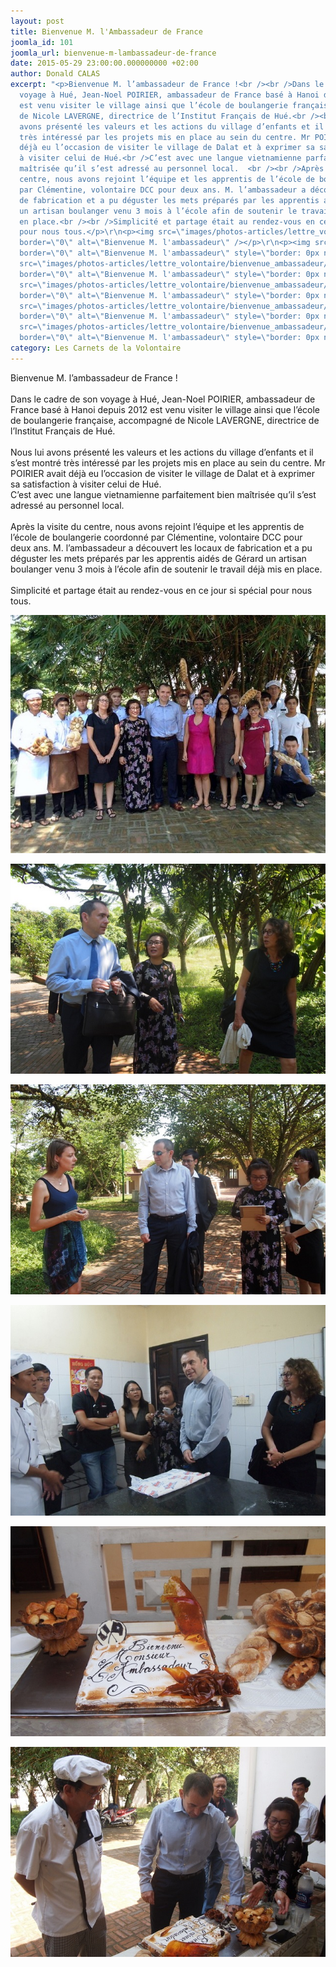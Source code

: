 ```yaml
---
layout: post
title: Bienvenue M. l'Ambassadeur de France
joomla_id: 101
joomla_url: bienvenue-m-lambassadeur-de-france
date: 2015-05-29 23:00:00.000000000 +02:00
author: Donald CALAS
excerpt: "<p>Bienvenue M. l’ambassadeur de France !<br /><br />Dans le cadre de son
  voyage à Hué, Jean-Noel POIRIER, ambassadeur de France basé à Hanoi depuis 2012
  est venu visiter le village ainsi que l’école de boulangerie française, accompagné
  de Nicole LAVERGNE, directrice de l’Institut Français de Hué.<br /><br />Nous lui
  avons présenté les valeurs et les actions du village d’enfants et il s’est montré
  très intéressé par les projets mis en place au sein du centre. Mr POIRIER avait
  déjà eu l’occasion de visiter le village de Dalat et à exprimer sa satisfaction
  à visiter celui de Hué.<br />C’est avec une langue vietnamienne parfaitement bien
  maîtrisée qu’il s’est adressé au personnel local.  <br /><br />Après la visite du
  centre, nous avons rejoint l’équipe et les apprentis de l’école de boulangerie coordonné
  par Clémentine, volontaire DCC pour deux ans. M. l’ambassadeur a découvert les locaux
  de fabrication et a pu déguster les mets préparés par les apprentis aidés de Gérard
  un artisan boulanger venu 3 mois à l’école afin de soutenir le travail déjà mis
  en place.<br /><br />Simplicité et partage était au rendez-vous en ce jour si spécial
  pour nous tous.</p>\r\n<p><img src=\"images/photos-articles/lettre_volontaire/bienvenue_ambassadeur/bienvenue_ambassadeur1.jpg\"
  border=\"0\" alt=\"Bienvenue M. l'ambassadeur\" /></p>\r\n<p><img src=\"images/photos-articles/lettre_volontaire/bienvenue_ambassadeur/bienvenue_ambassadeur2.jpg\"
  border=\"0\" alt=\"Bienvenue M. l'ambassadeur\" style=\"border: 0px none;\" /></p>\r\n<p><img
  src=\"images/photos-articles/lettre_volontaire/bienvenue_ambassadeur/bienvenue_ambassadeur3.jpg\"
  border=\"0\" alt=\"Bienvenue M. l'ambassadeur\" style=\"border: 0px none;\" /></p>\r\n<p><img
  src=\"images/photos-articles/lettre_volontaire/bienvenue_ambassadeur/bienvenue_ambassadeur4.jpg\"
  border=\"0\" alt=\"Bienvenue M. l'ambassadeur\" style=\"border: 0px none;\" /></p>\r\n\r\n<p><img
  src=\"images/photos-articles/lettre_volontaire/bienvenue_ambassadeur/bienvenue_ambassadeur5.jpg\"
  border=\"0\" alt=\"Bienvenue M. l'ambassadeur\" style=\"border: 0px none;\" /></p>\r\n<p><img
  src=\"images/photos-articles/lettre_volontaire/bienvenue_ambassadeur/bienvenue_ambassadeur6.jpg\"
  border=\"0\" alt=\"Bienvenue M. l'ambassadeur\" style=\"border: 0px none;\" /></p>"
category: Les Carnets de la Volontaire
---
```

<p>Bienvenue M. l’ambassadeur de France !<br /><br />Dans le cadre de son voyage à Hué, Jean-Noel POIRIER, ambassadeur de France basé à Hanoi depuis 2012 est venu visiter le village ainsi que l’école de boulangerie française, accompagné de Nicole LAVERGNE, directrice de l’Institut Français de Hué.<br /><br />Nous lui avons présenté les valeurs et les actions du village d’enfants et il s’est montré très intéressé par les projets mis en place au sein du centre. Mr POIRIER avait déjà eu l’occasion de visiter le village de Dalat et à exprimer sa satisfaction à visiter celui de Hué.<br />C’est avec une langue vietnamienne parfaitement bien maîtrisée qu’il s’est adressé au personnel local.  <br /><br />Après la visite du centre, nous avons rejoint l’équipe et les apprentis de l’école de boulangerie coordonné par Clémentine, volontaire DCC pour deux ans. M. l’ambassadeur a découvert les locaux de fabrication et a pu déguster les mets préparés par les apprentis aidés de Gérard un artisan boulanger venu 3 mois à l’école afin de soutenir le travail déjà mis en place.<br /><br />Simplicité et partage était au rendez-vous en ce jour si spécial pour nous tous.</p>
<p><img src="/assets/images/photos-articles/lettre_volontaire/bienvenue_ambassadeur/bienvenue_ambassadeur1.jpg" border="0" alt="Bienvenue M. l'ambassadeur" /></p>
<p><img src="/assets/images/photos-articles/lettre_volontaire/bienvenue_ambassadeur/bienvenue_ambassadeur2.jpg" border="0" alt="Bienvenue M. l'ambassadeur" style="border: 0px none;" /></p>
<p><img src="/assets/images/photos-articles/lettre_volontaire/bienvenue_ambassadeur/bienvenue_ambassadeur3.jpg" border="0" alt="Bienvenue M. l'ambassadeur" style="border: 0px none;" /></p>
<p><img src="/assets/images/photos-articles/lettre_volontaire/bienvenue_ambassadeur/bienvenue_ambassadeur4.jpg" border="0" alt="Bienvenue M. l'ambassadeur" style="border: 0px none;" /></p>

<p><img src="/assets/images/photos-articles/lettre_volontaire/bienvenue_ambassadeur/bienvenue_ambassadeur5.jpg" border="0" alt="Bienvenue M. l'ambassadeur" style="border: 0px none;" /></p>
<p><img src="/assets/images/photos-articles/lettre_volontaire/bienvenue_ambassadeur/bienvenue_ambassadeur6.jpg" border="0" alt="Bienvenue M. l'ambassadeur" style="border: 0px none;" /></p>
